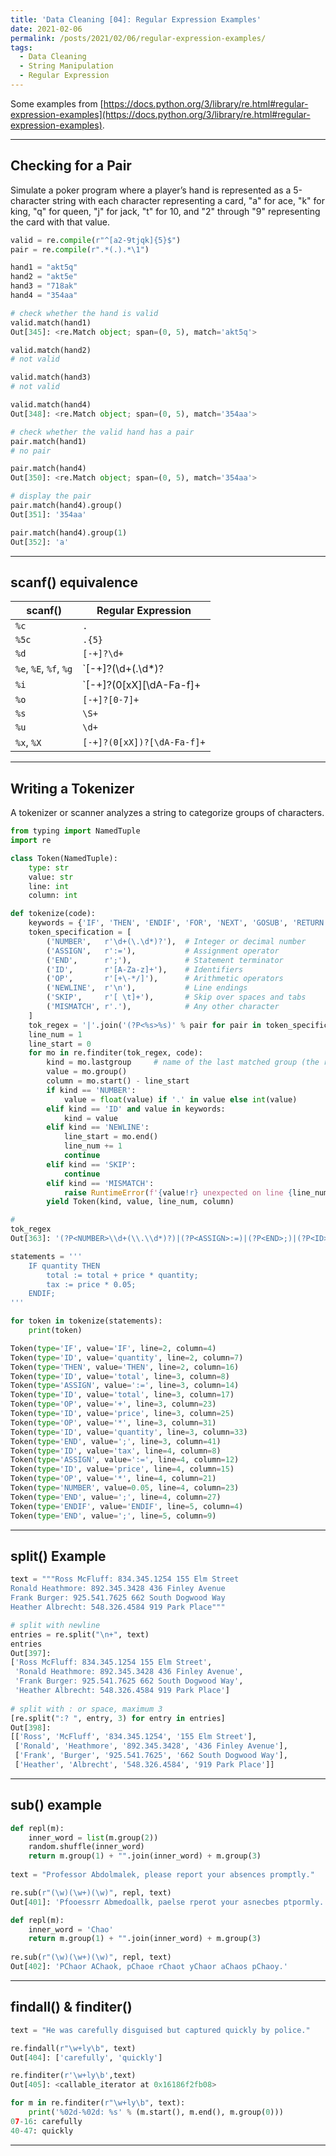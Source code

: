 ```yaml
---
title: 'Data Cleaning [04]: Regular Expression Examples'
date: 2021-02-06
permalink: /posts/2021/02/06/regular-expression-examples/
tags:
  - Data Cleaning
  - String Manipulation
  - Regular Expression
---
```


Some examples from [https://docs.python.org/3/library/re.html#regular-expression-examples](https://docs.python.org/3/library/re.html#regular-expression-examples).

---
## Checking for a Pair
Simulate a poker program where a player’s hand is represented as a 5-character string with each character representing a card, "a" for ace, "k" for king, "q" for queen, "j" for jack, "t" for 10, and "2" through "9" representing the card with that value.
```python
valid = re.compile(r"^[a2-9tjqk]{5}$")
pair = re.compile(r".*(.).*\1")

hand1 = "akt5q"
hand2 = "akt5e"
hand3 = "718ak"
hand4 = "354aa"

# check whether the hand is valid
valid.match(hand1)
Out[345]: <re.Match object; span=(0, 5), match='akt5q'>

valid.match(hand2)
# not valid

valid.match(hand3)
# not valid

valid.match(hand4)
Out[348]: <re.Match object; span=(0, 5), match='354aa'>

# check whether the valid hand has a pair
pair.match(hand1)
# no pair

pair.match(hand4)
Out[350]: <re.Match object; span=(0, 5), match='354aa'>

# display the pair
pair.match(hand4).group()
Out[351]: '354aa'

pair.match(hand4).group(1)
Out[352]: 'a'
```

---
## scanf() equivalence
| scanf()  | Regular Expression  |
|---|---|
| `%c`                    | `.`  |
| `%5c`                   | `.{5}`  |
| `%d`                    | `[-+]?\d+`  |
| `%e`, `%E`, `%f`, `%g`  | `[-+]?(\d+(\.\d*)?|\.\d+)([eE][-+]?\d+)?`  |
| `%i`                    | `[-+]?(0[xX][\dA-Fa-f]+|0[0-7]*|\d+)`  |
| `%o`                    | `[-+]?[0-7]+`  |
| `%s`                    | `\S+`  |
| `%u`                    | `\d+`  |
| `%x`, `%X`              | `[-+]?(0[xX])?[\dA-Fa-f]+`  |

---
## Writing a Tokenizer
A tokenizer or scanner analyzes a string to categorize groups of characters. 
```python
from typing import NamedTuple
import re

class Token(NamedTuple):
    type: str
    value: str
    line: int
    column: int
```
```python
def tokenize(code):
    keywords = {'IF', 'THEN', 'ENDIF', 'FOR', 'NEXT', 'GOSUB', 'RETURN'}
    token_specification = [
        ('NUMBER',   r'\d+(\.\d*)?'),  # Integer or decimal number
        ('ASSIGN',   r':='),           # Assignment operator
        ('END',      r';'),            # Statement terminator
        ('ID',       r'[A-Za-z]+'),    # Identifiers
        ('OP',       r'[+\-*/]'),      # Arithmetic operators
        ('NEWLINE',  r'\n'),           # Line endings
        ('SKIP',     r'[ \t]+'),       # Skip over spaces and tabs
        ('MISMATCH', r'.'),            # Any other character
    ]
    tok_regex = '|'.join('(?P<%s>%s)' % pair for pair in token_specification)
    line_num = 1
    line_start = 0
    for mo in re.finditer(tok_regex, code):
        kind = mo.lastgroup     # name of the last matched group (the rule applied)
        value = mo.group()
        column = mo.start() - line_start
        if kind == 'NUMBER':
            value = float(value) if '.' in value else int(value)
        elif kind == 'ID' and value in keywords:
            kind = value
        elif kind == 'NEWLINE':
            line_start = mo.end()
            line_num += 1
            continue
        elif kind == 'SKIP':
            continue
        elif kind == 'MISMATCH':
            raise RuntimeError(f'{value!r} unexpected on line {line_num}')
        yield Token(kind, value, line_num, column)

# 
tok_regex
Out[363]: '(?P<NUMBER>\\d+(\\.\\d*)?)|(?P<ASSIGN>:=)|(?P<END>;)|(?P<ID>[A-Za-z]+)|(?P<OP>[+\\-*/])|(?P<NEWLINE>\\n)|(?P<SKIP>[ \\t]+)|(?P<MISMATCH>.)'
```       
```python
statements = '''
    IF quantity THEN
        total := total + price * quantity;
        tax := price * 0.05;
    ENDIF;
'''

for token in tokenize(statements):
    print(token)

Token(type='IF', value='IF', line=2, column=4)
Token(type='ID', value='quantity', line=2, column=7)
Token(type='THEN', value='THEN', line=2, column=16)
Token(type='ID', value='total', line=3, column=8)
Token(type='ASSIGN', value=':=', line=3, column=14)
Token(type='ID', value='total', line=3, column=17)
Token(type='OP', value='+', line=3, column=23)
Token(type='ID', value='price', line=3, column=25)
Token(type='OP', value='*', line=3, column=31)
Token(type='ID', value='quantity', line=3, column=33)
Token(type='END', value=';', line=3, column=41)
Token(type='ID', value='tax', line=4, column=8)
Token(type='ASSIGN', value=':=', line=4, column=12)
Token(type='ID', value='price', line=4, column=15)
Token(type='OP', value='*', line=4, column=21)
Token(type='NUMBER', value=0.05, line=4, column=23)
Token(type='END', value=';', line=4, column=27)
Token(type='ENDIF', value='ENDIF', line=5, column=4)
Token(type='END', value=';', line=5, column=9)
```

---
## split() Example
```python
text = """Ross McFluff: 834.345.1254 155 Elm Street
Ronald Heathmore: 892.345.3428 436 Finley Avenue
Frank Burger: 925.541.7625 662 South Dogwood Way
Heather Albrecht: 548.326.4584 919 Park Place"""

# split with newline
entries = re.split("\n+", text)
entries
Out[397]: 
['Ross McFluff: 834.345.1254 155 Elm Street',
 'Ronald Heathmore: 892.345.3428 436 Finley Avenue',
 'Frank Burger: 925.541.7625 662 South Dogwood Way',
 'Heather Albrecht: 548.326.4584 919 Park Place']
 
# split with : or space, maximum 3
[re.split(":? ", entry, 3) for entry in entries]
Out[398]: 
[['Ross', 'McFluff', '834.345.1254', '155 Elm Street'],
 ['Ronald', 'Heathmore', '892.345.3428', '436 Finley Avenue'],
 ['Frank', 'Burger', '925.541.7625', '662 South Dogwood Way'],
 ['Heather', 'Albrecht', '548.326.4584', '919 Park Place']]
```

---
## sub() example
```python
def repl(m):
    inner_word = list(m.group(2))
    random.shuffle(inner_word)
    return m.group(1) + "".join(inner_word) + m.group(3)
    
text = "Professor Abdolmalek, please report your absences promptly."

re.sub(r"(\w)(\w+)(\w)", repl, text)
Out[401]: 'Pfooessrr Abmedoallk, paelse rperot your asnecbes ptpormly.'

def repl(m):
    inner_word = 'Chao'
    return m.group(1) + "".join(inner_word) + m.group(3)
    
re.sub(r"(\w)(\w+)(\w)", repl, text)
Out[402]: 'PChaor AChaok, pChaoe rChaot yChaor aChaos pChaoy.'
```

---
## findall() & finditer()
```python
text = "He was carefully disguised but captured quickly by police."

re.findall(r"\w+ly\b", text)
Out[404]: ['carefully', 'quickly']

re.finditer(r'\w+ly\b',text)
Out[405]: <callable_iterator at 0x16186f2fb08>

for m in re.finditer(r"\w+ly\b", text):
    print('%02d-%02d: %s' % (m.start(), m.end(), m.group(0)))
07-16: carefully
40-47: quickly
```

---
